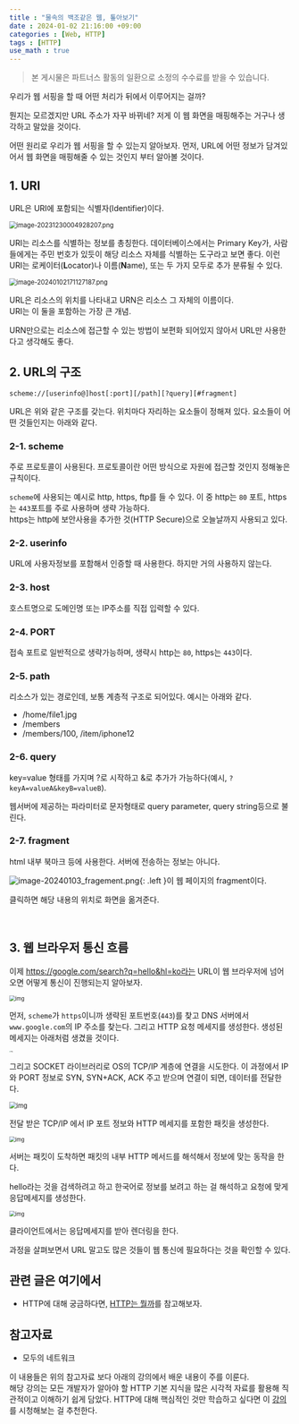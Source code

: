```yaml
---
title : "물속의 백조같은 웹, 톺아보기"
date : 2024-01-02 21:16:00 +09:00
categories : [Web, HTTP]
tags : [HTTP]
use_math : true
---
```


> 본 게시물은 파트너스 활동의 일환으로 소정의 수수료를 받을 수 있습니다.

우리가 웹 서핑을 할 때 어떤 처리가 뒤에서 이루어지는 걸까?

뭔지는 모르겠지만 URL 주소가 자꾸 바뀌네? 저게 이 웹 화면을 매핑해주는 거구나 생각하고 말았을 것이다.

어떤 원리로 우리가 웹 서핑을 할 수 있는지 알아보자. 먼저, URL에 어떤 정보가 담겨있어서 웹 화면을 매핑해줄 수 있는 것인지 부터 알아볼 것이다.

## 1. URI

URL은 URI에 포함되는 식별자(Identifier)이다.

<img src="https://github.com/jewoodev/blog_img/blob/main/2024-01-02-%EC%9B%B9%EB%8F%99%EC%9E%91%EC%9D%98_%ED%9D%90%EB%A6%84/image-20231230004928207.png?raw=true" alt="image-20231230004928207.png" style="zoom:80%;" />

URI는 리소스를 식별하는 정보를 총칭한다. 데이터베이스에서는 Primary Key가, 사람들에게는 주민 번호가 있듯이 해당 리소스 자체를 식별하는 도구라고 보면 좋다. 이런 URI는 로케이터(**L**ocator)나 이름(**N**ame), 또는 두 가지 모두로 추가 분류될 수 있다. 

<img src="https://github.com/jewoodev/blog_img/blob/main/2024-01-02-%EC%9B%B9%EB%8F%99%EC%9E%91%EC%9D%98_%ED%9D%90%EB%A6%84/image-20240102171127187.png?raw=true" alt="image-20240102171127187.png" style="zoom:80%;" />

URL은 리소스의 위치를 나타내고 URN은 리소스 그 자체의 이름이다.  
URI는 이 둘을 포함하는 가장 큰 개념.

URN만으로는 리소스에 접근할 수 있는 방법이 보편화 되어있지 않아서 URL만 사용한다고 생각해도 좋다.

## 2. URL의 구조

```
scheme://[userinfo@]host[:port][/path][?query][#fragment]
```

URL은 위와 같은 구조를 갖는다. 위치마다 자리하는 요소들이 정해져 있다. 요소들이 어떤 것들인지는 아래와 같다.

### 2-1. scheme

주로 프로토콜이 사용된다. 프로토콜이란 어떤 방식으로 자원에 접근할 것인지 정해놓은 규칙이다. 

`scheme`에 사용되는 예시로 http, https, ftp를 들 수 있다. 이 중 http는 `80` 포트, https는 `443`포트를 주로 사용하며 생략 가능하다.  
https는 http에 보안사용을 추가한 것(HTTP Secure)으로 오늘날까지 사용되고 있다.

### 2-2. userinfo

URL에 사용자정보를 포함해서 인증할 때 사용한다. 하지만 거의 사용하지 않는다. 

### 2-3. host

호스트명으로 도메인명 또는 IP주소를 직접 입력할 수 있다.

### 2-4. PORT

접속 포트로 일반적으로 생략가능하며, 생략시 http는 `80`, https는 `443`이다.

### 2-5. path

리소스가 있는 경로인데, 보통 계층적 구조로 되어있다. 예시는 아래와 같다.

- /home/file1.jpg
- /members
- /members/100, /item/iphone12

### 2-6. query

key=value 형태를 가지며 ?로 시작하고 &로 추가가 가능하다(예시, `?keyA=valueA&keyB=valueB`). 

웹서버에 제공하는 파라미터로 문자형태로 query parameter, query string등으로 불린다.

### 2-7. fragment

html 내부 북마크 등에 사용한다. 서버에 전송하는 정보는 아니다. 

<img src="https://github.com/jewoodev/blog_img/blob/main/2024-01-02-%EC%9B%B9%EB%8F%99%EC%9E%91%EC%9D%98_%ED%9D%90%EB%A6%84/image-20240103_fragement.png?raw=true" alt="image-20240103_fragement.png" />{: .left }이 웹 페이지의 fragment이다. 

클릭하면 해당 내용의 위치로 화면을 옮겨준다.

<br/>

## 3. 웹 브라우저 통신 흐름

이제 https://google.com/search?q=hello&hl=ko라는 URL이 웹 브라우저에 넘어오면 어떻게 통신이 진행되는지 알아보자. 

<img src="https://github.com/jewoodev/blog_img/blob/main/2024-01-02-%EC%9B%B9%EB%8F%99%EC%9E%91%EC%9D%98_%ED%9D%90%EB%A6%84/image-20240102172934469.png?raw=true" alt="img" style="zoom:67%;" />

먼저, `scheme`가 `https`이니까 생략된 포트번호(`443`)를 찾고 DNS 서버에서 `www.google.com`의 IP 주소를 찾는다. 그리고 HTTP 요청 메세지를 생성한다. 생성된 메세지는 아래처럼 생겼을 것이다.

<img src="https://github.com/jewoodev/blog_img/blob/main/2024-01-02-%EC%9B%B9%EB%8F%99%EC%9E%91%EC%9D%98_%ED%9D%90%EB%A6%84/image-20240103_request_message.jpg?raw=true" alt="img" style="zoom: 15%;" />

그리고 SOCKET 라이브러리로 OS의 TCP/IP 계층에 연결을 시도한다. 이 과정에서 IP 와 PORT 정보로 SYN, SYN+ACK, ACK 주고 받으며 연결이 되면, 데이터를 전달한다. 

<img src="https://github.com/jewoodev/blog_img/blob/main/2024-01-02-%EC%9B%B9%EB%8F%99%EC%9E%91%EC%9D%98_%ED%9D%90%EB%A6%84/image-20231230010408096.png?raw=true" alt="img" style="zoom:80%;" />

전달 받은 TCP/IP 에서 IP 포트 정보와 HTTP 메세지를 포함한 패킷을 생성한다. 

<img src="https://github.com/jewoodev/blog_img/blob/main/2024-01-02-%EC%9B%B9%EB%8F%99%EC%9E%91%EC%9D%98_%ED%9D%90%EB%A6%84/image-20231230010543725.png?raw=true" alt="img" style="zoom: 67%;" />

서버는 패킷이 도착하면 패킷의 내부 HTTP 메서드를 해석해서 정보에 맞는 동작을 한다.

hello라는 것을 검색하려고 하고 한국어로 정보를 보려고 하는 걸 해석하고 요청에 맞게 응답메세지를 생성한다.

<img src="https://github.com/jewoodev/blog_img/blob/main/2024-01-02-%EC%9B%B9%EB%8F%99%EC%9E%91%EC%9D%98_%ED%9D%90%EB%A6%84/image-20231230010720275.png?raw=true" alt="img" style="zoom: 67%;" />

클라이언트에서는 응답메세지를 받아 렌더링을 한다.

과정을 살펴보면서 URL 말고도 많은 것들이 웹 통신에 필요하다는 것을 확인할 수 있다. 

## 관련 글은 여기에서

- HTTP에 대해 궁금하다면, [HTTP는 뭘까](https://jewoodev.github.io/posts/gist_of_http/)를 참고해보자.

## 참고자료

- 모두의 네트워크

이 내용들은 위의 참고자료 보다 아래의 강의에서 배운 내용이 주를 이룬다.   
해당 강의는 모든 개발자가 알아야 할 HTTP 기본 지식을 많은 시각적 자료를 활용해 직관적이고 이해하기 쉽게 담았다. HTTP에 대해 핵심적인 것만 학습하고 싶다면 이 [강의](https://inf.run/ZhJZp)를 시청해보는 걸 추천한다.


